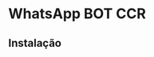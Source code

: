 # WhatsApp BOT CCR

## Instalação

<script src="https://gist.github.com/PCS1000/a5f1f57e2c1798fce5822c443e4132f9.js"></script>


